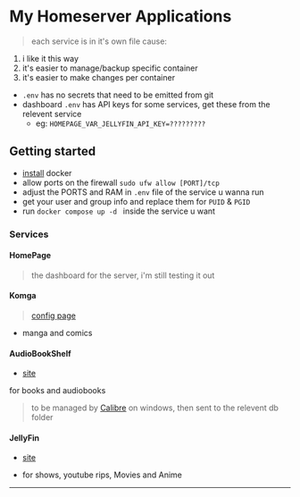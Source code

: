 # My Homeserver Applications 

> each service is in it's own file cause:
1. i like it this way
2. it's easier to manage/backup specific container
3. it's easier to make changes per container

- `.env` has no secrets that need to be emitted from git
- dashboard `.env` has API keys for some services, get these from the relevent service
  - eg: `HOMEPAGE_VAR_JELLYFIN_API_KEY=?????????`

## Getting started

- [install](https://docs.docker.com/engine/install/ubuntu/) docker
- allow ports on the firewall `sudo ufw allow [PORT]/tcp`
- adjust the PORTS and RAM in `.env` file of the service u wanna run
- get your user and group info and replace them for `PUID` & `PGID`
- run `docker compose up -d ` inside the service u want


### Services

#### HomePage

> the dashboard for the server, i'm still testing it out

#### Komga
> [config page](https://komga.org/docs/installation/configuration/)

- manga and comics

#### AudioBookShelf

- [site](https://www.audiobookshelf.org/docs/#env-configuration)

for books and audiobooks

> to be managed by [Calibre](https://calibre-ebook.com/) on windows, then sent to the relevent db folder

#### JellyFin

- [site](https://jellyfin.org/)


- for shows, youtube rips, Movies and Anime

---

